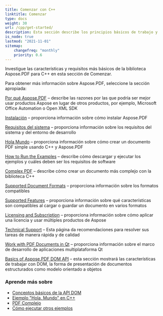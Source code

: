 ```yaml
---
title: Comenzar con C++
linktitle: Comenzar
type: docs
weight: 30
url: /cpp/get-started/
description: Esta sección describe los principios básicos de trabajo y uso de la API DOM. También demuestra ejemplos simples y complejos para crear un documento PDF usando C++.
is_node: true
lastmod: "2021-11-01"
sitemap:
    changefreq: "monthly"
    priority: 0.6
---
```


Investigue las características y requisitos más básicos de la biblioteca Aspose.PDF para C++ en esta sección de Comenzar.

Para obtener más información sobre Aspose.PDF, seleccione la sección apropiada:

[Por qué Aspose.PDF](/pdf/cpp/why-aspose-pdf/) – describe las razones por las que podría ser mejor usar productos Aspose en lugar de otros productos, por ejemplo, Microsoft Office Automation o Open XML SDK

[Instalación](/pdf/cpp/installation/) – proporciona información sobre cómo instalar Aspose.PDF

[Requisitos del sistema](/pdf/cpp/system-requirements/) – proporciona información sobre los requisitos del sistema y del entorno de desarrollo

[Hola Mundo](/pdf/cpp/hello-world-example/) – proporciona información sobre cómo crear un documento PDF simple usando C++ y Aspose.PDF

[How to Run the Examples](/pdf/cpp/how-to-run-other-examples/) – describe cómo descargar y ejecutar los ejemplos y cuáles deben ser los requisitos de software

[Complex PDF](/pdf/cpp/complex-pdf-example/) – describe cómo crear un documento más complejo con la biblioteca C++

[Supported Document Formats](/pdf/cpp/supported-file-formats/) – proporciona información sobre los formatos compatibles

[Supported Features](/pdf/cpp/key-features/) – proporciona información sobre qué características son compatibles al cargar o guardar un documento en varios formatos

[Licensing and Subscription](/pdf/cpp/licensing/) – proporciona información sobre cómo aplicar una licencia y usar múltiples productos de Aspose

[Technical Support](/pdf/cpp/technical-support/) – Esta página da recomendaciones para resolver sus tareas de manera rápida y de calidad

[Work with PDF Documents in Qt](/pdf/cpp/work-with-pdf-documents-in-qt/) – proporciona información sobre el marco de desarrollo de aplicaciones multiplataforma Qt

[Basics of Aspose.PDF DOM API](/pdf/cpp/basics-of-dom-api/) – esta sección mostrará las características de trabajar con DOM, la forma de presentación de documentos estructurados como modelo orientado a objetos
### Aprende más sobre

- [Conceptos básicos de la API DOM](/pdf/cpp/basics-of-dom-api/)
- [Ejemplo "Hola, Mundo" en C++](/pdf/cpp/hello-world-example/)
- [PDF Complejo](/pdf/cpp/complex-pdf-example/)
- [Cómo ejecutar otros ejemplos](/pdf/cpp/how-to-run-other-examples/)
